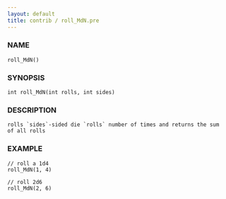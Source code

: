 ```yaml
---
layout: default
title: contrib / roll_MdN.pre
---
```


### NAME

    roll_MdN()

### SYNOPSIS

    int roll_MdN(int rolls, int sides)

### DESCRIPTION

    rolls `sides`-sided die `rolls` number of times and returns the sum
    of all rolls

### EXAMPLE

    // roll a 1d4
    roll_MdN(1, 4)

    // roll 2d6
    roll_MdN(2, 6)

